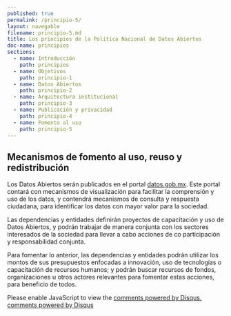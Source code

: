 ```yaml
---
published: true
permalink: /principio-5/
layout: navegable
filename: principio-5.md
title: Los principios de la Política Nacional de Datos Abiertos
doc-name: principios
sections:
  - name: Introducción
    path: principios
  - name: Objetivos
    path: principio-1
  - name: Datos Abiertos
    path: principio-2
  - name: Arquitectura institucional
    path: principio-3
  - name: Publicación y privacidad
    path: principio-4
  - name: Fomento al uso
    path: principio-5
---
```


## Mecanismos de fomento al uso, reuso y redistribución

Los Datos Abiertos serán publicados en el portal [datos.gob.mx](http://www.datos.gob.mx). Este portal contará con mecanismos de visualización para facilitar la comprensión y uso de los datos, y contendrá mecanismos de consulta y respuesta ciudadana, para identificar los datos con mayor valor para la sociedad.

Las dependencias y entidades definirán proyectos de capacitación y uso de Datos Abiertos, y podrán trabajar de manera conjunta con los sectores interesados de la sociedad para llevar a cabo acciones de co participación y responsabilidad conjunta. 

Para fomentar lo anterior, las dependencias y entidades podrán utilizar los montos de sus presupuestos enfocadas a innovación, uso de tecnologías o capacitación de recursos humanos; y podrán buscar recursos de fondos, organizaciones u otros actores relevantes para fomentar estas acciones, para beneficio de todos.



<div id="disqus_thread"></div>
<script type="text/javascript">
/* * * CONFIGURATION VARIABLES: EDIT BEFORE PASTING INTO YOUR WEBPAGE * * */
var disqus_shortname = 'mexicoabierto'; // required: replace example with your forum shortname
var disqus_identifier = 'principio-5';
var disqus_title = 'Mecanismos';
var disqus_url = 'http://mxabierto.github.io/iniciativa-datos-abiertos/principio-5';
/* * * DON'T EDIT BELOW THIS LINE * * */
(function() {
var dsq = document.createElement('script'); dsq.type = 'text/javascript'; dsq.async = true;
dsq.src = '//' + disqus_shortname + '.disqus.com/embed.js';
(document.getElementsByTagName('head')[0] || document.getElementsByTagName('body')[0]).appendChild(dsq);
})();
</script>
<noscript>Please enable JavaScript to view the <a href="http://disqus.com/?ref_noscript">comments powered by Disqus.</a></noscript>
<a href="http://disqus.com" class="dsq-brlink">comments powered by <span class="logo-disqus">Disqus</span></a>
